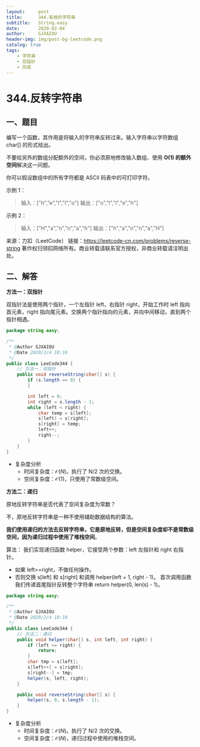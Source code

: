```yaml
---
layout:     post
title:      344.有效的字符串
subtitle:   String.easy
date:       2020-02-04
author:     GJXAIOU
header-img: img/post-bg-leetcode.png
catalog: true
tags:
    - 字符串
	- 双指针
	- 完成
---
```


# 344.反转字符串



## 一、题目

编写一个函数，其作用是将输入的字符串反转过来。输入字符串以字符数组 char[] 的形式给出。

不要给另外的数组分配额外的空间，你必须原地修改输入数组、使用 **O(1) 的额外空间**解决这一问题。

你可以假设数组中的所有字符都是 ASCII 码表中的可打印字符。

 

示例 1：

> 输入：["h","e","l","l","o"]
> 输出：["o","l","l","e","h"]

示例 2：

> 输入：["H","a","n","n","a","h"]
> 输出：["h","a","n","n","a","H"]

来源：力扣（LeetCode）
链接：https://leetcode-cn.com/problems/reverse-string
著作权归领扣网络所有。商业转载请联系官方授权，非商业转载请注明出处。

## 二、解答

**方法一：双指针**

双指针法是使用两个指针，一个左指针 left，右指针 right，开始工作时 left 指向首元素，right 指向尾元素。交换两个指针指向的元素，并向中间移动，直到两个指针相遇。

```java
package string.easy;

/**
 * @Author GJXAIOU
 * @Date 2020/2/4 10:10
 */
public class LeeCode344 {
    // 方法一：双指针
    public void reverseString(char[] s) {
        if (s.length == 0) {
        }

        int left = 0;
        int right = s.length - 1;
        while (left < right) {
            char temp = s[left];
            s[left] = s[right];
            s[right] = temp;
            left++;
            right--;
        }
    }
}

```

- 复杂度分析
    - 时间复杂度：$\mathcal{O}(N)$。执行了 N/2 次的交换。
    - 空间复杂度：$\mathcal{O}(1)$，只使用了常数级空间。



**方法二：递归**


原地反转字符串是否代表了空间复杂度为常数？

不，原地反转字符串是一种不使用辅助数据结构的算法。

**我们使用递归的方法去反转字符串，它是原地反转，但是空间复杂度却不是常数级空间，因为递归过程中使用了堆栈空间**。

算法：
我们实现递归函数 helper，它接受两个参数：left 左指针和 right 右指针。

- 如果 left>=right，不做任何操作。
- 否则交换 s[left] 和 s[right] 和调用 helper(left + 1, right - 1)。
    首次调用函数我们传递首尾指针反转整个字符串 return helper(0, len(s) - 1)。

```java
package string.easy;

/**
 * @Author GJXAIOU
 * @Date 2020/2/4 10:10
 */
public class LeeCode344 {
    // 方法二：递归
    public void helper(char[] s, int left, int right) {
        if (left >= right) {
            return;
        }
        char tmp = s[left];
        s[left++] = s[right];
        s[right--] = tmp;
        helper(s, left, right);
    }

    public void reverseString(char[] s) {
        helper(s, 0, s.length - 1);
    }
}

```

- 复杂度分析
    - 时间复杂度：$\mathcal{O}(N)$。执行了 N/2 次的交换。
    - 空间复杂度：$\mathcal{O}(N)$，递归过程中使用的堆栈空间。




